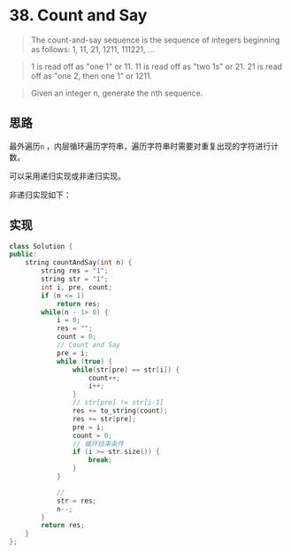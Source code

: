 # 38. Count and Say

> The count-and-say sequence is the sequence of integers beginning as follows:
> 1, 11, 21, 1211, 111221, ...

> 1 is read off as "one 1" or 11.
> 11 is read off as "two 1s" or 21.
> 21 is read off as "one 2, then one 1" or 1211.

> Given an integer n, generate the nth sequence.

## 思路

最外遍历`n` ，内层循环遍历字符串，遍历字符串时需要对重复出现的字符进行计数。

可以采用递归实现或非递归实现。

非递归实现如下：

## 实现

```cpp
class Solution {
public:
    string countAndSay(int n) {
        string res = "1";
        string str = "1";
        int i, pre, count;
        if (n <= 1)
            return res;
        while(n - 1> 0) {
            i = 0;
            res = "";
            count = 0;
            // Count and Say
            pre = i;
            while (true) {
                while(str[pre] == str[i]) {
                    count++;
                    i++;
                }
                // str[pre] != str[i-1]
                res += to_string(count);
                res += str[pre];
                pre = i;
                count = 0;
                // 循环结束条件
                if (i >= str.size()) {
                    break;
                }
            }

            //
            str = res;
            n--;
        }
        return res;
    }
};
```